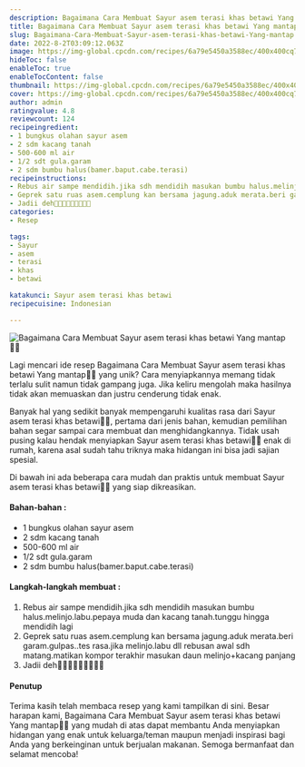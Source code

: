 ```yaml
---
description: Bagaimana Cara Membuat Sayur asem terasi khas betawi Yang mantap"
title: Bagaimana Cara Membuat Sayur asem terasi khas betawi Yang mantap
slug: Bagaimana-Cara-Membuat-Sayur-asem-terasi-khas-betawi-Yang-mantap
date: 2022-8-2T03:09:12.063Z
image: https://img-global.cpcdn.com/recipes/6a79e5450a3588ec/400x400cq70/photo.jpg
hideToc: false
enableToc: true
enableTocContent: false
thumbnail: https://img-global.cpcdn.com/recipes/6a79e5450a3588ec/400x400cq70/photo.jpg
cover: https://img-global.cpcdn.com/recipes/6a79e5450a3588ec/400x400cq70/photo.jpg
author: admin
ratingvalue: 4.8
reviewcount: 124
recipeingredient:
- 1 bungkus olahan sayur asem
- 2 sdm kacang tanah
- 500-600 ml air
- 1/2 sdt gula.garam
- 2 sdm bumbu halus(bamer.baput.cabe.terasi)
recipeinstructions:
- Rebus air sampe mendidih.jika sdh mendidih masukan bumbu halus.melinjo.labu.pepaya muda dan kacang tanah.tunggu hingga mendidih lagi
- Geprek satu ruas asem.cemplung kan bersama jagung.aduk merata.beri garam.gulpas..tes rasa.jika melinjo.labu dll rebusan awal sdh matang.matikan kompor terakhir masukan daun melinjo+kacang panjang
- Jadii deh🤭😉🤗🤗🤤🤤🤤🤤🤤
categories:
- Resep

tags:
- Sayur
- asem
- terasi
- khas
- betawi

katakunci: Sayur asem terasi khas betawi
recipecuisine: Indonesian

---
```


![Bagaimana Cara Membuat Sayur asem terasi khas betawi Yang mantap👩‍🍳](https://img-global.cpcdn.com/recipes/6a79e5450a3588ec/400x400cq70/photo.jpg)

Lagi mencari ide resep Bagaimana Cara Membuat Sayur asem terasi khas betawi Yang mantap👩‍🍳 yang unik? Cara menyiapkannya memang tidak terlalu sulit namun tidak gampang juga. Jika keliru mengolah maka hasilnya tidak akan memuaskan dan justru cenderung tidak enak.

Banyak hal yang sedikit banyak mempengaruhi kualitas rasa dari Sayur asem terasi khas betawi👩‍🍳, pertama dari jenis bahan, kemudian pemilihan bahan segar sampai cara membuat dan menghidangkannya. Tidak usah pusing kalau hendak menyiapkan Sayur asem terasi khas betawi👩‍🍳 enak di rumah, karena asal sudah tahu triknya maka hidangan ini bisa jadi sajian spesial.

Di bawah ini ada beberapa cara mudah dan praktis untuk membuat Sayur asem terasi khas betawi👩‍🍳 yang siap dikreasikan.

<!--inarticleads1-->

#### Bahan-bahan :

- 1 bungkus olahan sayur asem
- 2 sdm kacang tanah
- 500-600 ml air
- 1/2 sdt gula.garam
- 2 sdm bumbu halus(bamer.baput.cabe.terasi)

<!--inarticleads2-->

#### Langkah-langkah membuat :

1. Rebus air sampe mendidih.jika sdh mendidih masukan bumbu halus.melinjo.labu.pepaya muda dan kacang tanah.tunggu hingga mendidih lagi
1. Geprek satu ruas asem.cemplung kan bersama jagung.aduk merata.beri garam.gulpas..tes rasa.jika melinjo.labu dll rebusan awal sdh matang.matikan kompor terakhir masukan daun melinjo+kacang panjang
1. Jadii deh🤭😉🤗🤗🤤🤤🤤🤤🤤

#### Penutup

Terima kasih telah membaca resep yang kami tampilkan di sini. Besar harapan kami, Bagaimana Cara Membuat Sayur asem terasi khas betawi Yang mantap👩‍🍳 yang mudah di atas dapat membantu Anda menyiapkan hidangan yang enak untuk keluarga/teman maupun menjadi inspirasi bagi Anda yang berkeinginan untuk berjualan makanan. Semoga bermanfaat dan selamat mencoba!